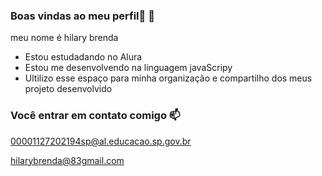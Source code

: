 ### Boas vindas ao meu perfil🖤 👋

meu nome é hilary brenda 

- Estou estudadando no Alura
- Estou me desenvolvendo na linguagem javaScripy
- Ultilizo esse espaço para minha organização e compartilho  dos meus projeto desenvolvido

### Você entrar em contato comigo 📫

00001127202194sp@al.educacao.sp.gov.br

hilarybrenda@83gmail.com
